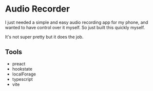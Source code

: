 # Audio Recorder

I just needed a simple and easy audio recording app for my phone, and wanted to
have control over it myself. So just built this quickly myself.

It's not super pretty but it does the job.

## Tools

- preact
- hookstate
- localForage
- typescript
- vite
